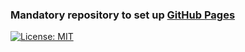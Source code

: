 ### Mandatory repository to set up [GitHub Pages](https://pages.github.com/)

[![License: MIT](https://img.shields.io/badge/License-MIT-green.svg)](https://opensource.org/licenses/MIT)


